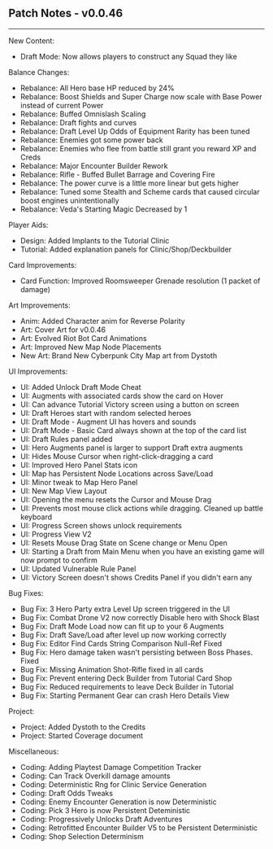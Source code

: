 ## Patch Notes - v0.0.46
----

New Content:
- Draft Mode: Now allows players to construct any Squad they like

Balance Changes:
- Rebalance: All Hero base HP reduced by 24%
- Rebalance: Boost Shields and Super Charge now scale with Base Power instead of current Power
- Rebalance: Buffed Omnislash Scaling
- Rebalance: Draft fights and curves
- Rebalance: Draft Level Up Odds of Equipment Rarity has been tuned
- Rebalance: Enemies got some power back
- Rebalance: Enemies who flee from battle still grant you reward XP and Creds
- Rebalance: Major Encounter Builder Rework
- Rebalance: Rifle - Buffed Bullet Barrage and Covering Fire
- Rebalance: The power curve is a little more linear but gets higher
- Rebalance: Tuned some Stealth and Scheme cards that caused circular boost engines unintentionally
- Rebalance: Veda's Starting Magic Decreased by 1

Player Aids:
- Design: Added Implants to the Tutorial Clinic
- Tutorial: Added explanation panels for Clinic/Shop/Deckbuilder

Card Improvements:
- Card Function: Improved Roomsweeper Grenade resolution (1 packet of damage)

Art Improvements:
- Anim: Added Character anim for Reverse Polarity
- Art: Cover Art for v0.0.46
- Art: Evolved Riot Bot Card Animations
- Art: Improved New Map Node Placements
- New Art: Brand New Cyberpunk City Map art from Dystoth

UI Improvements:
- UI: Added Unlock Draft Mode Cheat
- UI: Augments with associated cards show the card on Hover
- UI: Can advance Tutorial Victory screen using a button on screen
- UI: Draft Heroes start with random selected heroes
- UI: Draft Mode - Augment UI has hovers and sounds
- UI: Draft Mode - Basic Card always shown at the top of the card list
- UI: Draft Rules panel added
- UI: Hero Augments panel is larger to support Draft extra augments
- UI: Hides Mouse Cursor when right-click-dragging a card
- UI: Improved Hero Panel Stats icon
- UI: Map has Persistent Node Locations across Save/Load
- UI: Minor tweak to Map Hero Panel
- UI: New Map View Layout
- UI: Opening the menu resets the Cursor and Mouse Drag
- UI: Prevents most mouse click actions while dragging. Cleaned up battle keyboard
- UI: Progress Screen shows unlock requirements
- UI: Progress View V2
- UI: Resets Mouse Drag State on Scene change or Menu Open
- UI: Starting a Draft from Main Menu when you have an existing game will now prompt to confirm
- UI: Updated Vulnerable Rule Panel
- UI: Victory Screen doesn't shows Credits Panel if you didn't earn any

Bug Fixes:
- Bug Fix: 3 Hero Party extra Level Up screen triggered in the UI
- Bug Fix: Combat Drone V2 now correctly Disable hero with Shock Blast
- Bug Fix: Draft Mode Load now can fit up to your 6 Augments
- Bug Fix: Draft Save/Load after level up now working correctly
- Bug Fix: Editor Find Cards String Comparison Null-Ref Fixed
- Bug Fix: Hero damage taken wasn't persisting between Boss Phases. Fixed
- Bug Fix: Missing Animation Shot-Rifle fixed in all cards
- Bug Fix: Prevent entering Deck Builder from Tutorial Card Shop
- Bug Fix: Reduced requirements to leave Deck Builder in Tutorial
- Bug Fix: Starting Permanent Gear can crash Hero Details View

Project:
- Project: Added Dystoth to the Credits
- Project: Started Coverage document

Miscellaneous:
- Coding: Adding Playtest Damage Competition Tracker
- Coding: Can Track Overkill damage amounts
- Coding: Deterministic Rng for Clinic Service Generation
- Coding: Draft Odds Tweaks
- Coding: Enemy Encounter Generation is now Deterministic
- Coding: Pick 3 Hero is now Persistent Deteministic
- Coding: Progressively Unlocks Draft Adventures
- Coding: Retrofitted Encounter Builder V5 to be Persistent Deterministic
- Coding: Shop Selection Determinism
